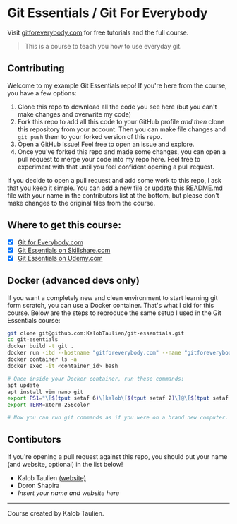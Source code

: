 # Git Essentials / Git For Everybody
Visit [gitforeverybody.com](https://gitforeverybody.com/) for free tutorials and the full course.

> This is a course to teach you how to use everyday git.


## Contributing
Welcome to my example Git Essentials repo! If you're here from the course, you have a few options:

1. Clone this repo to download all the code you see here (but you can't make changes and overwrite my code)
2. Fork this repo to add all this code to your GitHub profile _and then_ clone this repository from your account. Then you can make file changes and `git push` them to your forked version of this repo.
3. Open a GitHub issue! Feel free to open an issue and explore.
4. Once you've forked this repo and made some changes, you can open a pull request to merge your code into my repo here. Feel free to experiment with that until you feel confident opening a pull request.

If you decide to open a pull request and add some work to this repo, I ask that you keep it simple. You can add a new file or update this README.md file with your name in the contributors list at the bottom, but please don't make changes to the original files from the course.

## Where to get this course:
- [x] [Git for Everybody.com](https://gitforeverybody.com/git-essentials/)
- [x] [Git Essentials on Skillshare.com](https://skl.sh/2viPzB9)
- [x] [Git Essentials on Udemy.com](https://www.udemy.com/course/git-and-github-tutorial/?referralCode=91132F334DCD0CCAA250)

## Docker (advanced devs only)
If you want a completely new and clean environment to start learning git form scratch, you can use a Docker container. That's what I did for this course. Below are the steps to reproduce the same setup I used in the Git Essentials course:

```bash
git clone git@github.com:KalobTaulien/git-essentials.git
cd git-esentials
docker build -t git .
docker run -itd --hostname "gitforeverybody.com" --name "gitforeverybody.com" git
docker container ls -a
docker exec -it <container_id> bash

# Once inside your Docker container, run these commands:
apt update
apt install vim nano git
export PS1="\[$(tput setaf 6)\]kalob\[$(tput setaf 2)\]@\[$(tput setaf 3)\]gitforeverybody.com: \[$(tput sgr0)\]"
export TERM=xterm-256color

# Now you can run git commands as if you were on a brand new computer. You'll need to generate an SSH key and add it to GitHub.
```

## Contibutors
If you're opening a pull request against this repo, you should put your name (and website, optional) in the list below!

* Kalob Taulien [(website)](https://gitforeverybody.com/)
* Doron Shapira
* _Insert your name and website here_

___

Course created by Kalob Taulien.
